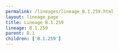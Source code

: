 ```yaml
---
permalink: /lineages/lineage_B.1.259.html
layout: lineage_page
title: Lineage B.1.259
lineage: B.1.259
parent: B.1
children: ['B.1.259']
---
```

